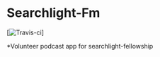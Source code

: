 # Searchlight-Fm
[![Travis-ci](https://travis-ci.org/bluehawk27/searchlight_fm.svg?branch=master)]

*Volunteer podcast app for searchlight-fellowship